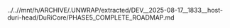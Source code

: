 ../..//mnt/h/ARCHIVE/.UNWRAP/extracted/DEV__2025-08-17__1833__host-duri-head/DuRiCore/PHASE5_COMPLETE_ROADMAP.md